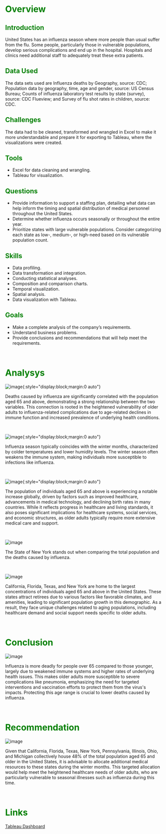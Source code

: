 # <span style="color:green">Overview</span>

## <span style="color:green">Introduction</span>

United States has an influenza season where more people than usual suffer from the flu. Some people, particularly those in vulnerable populations, develop serious complications and end up in the hospital. Hospitals and clinics need additional staff to adequately treat these extra patients.

## <span style="color:green">Data Used</span>
The data sets used are Influenza deaths by Geography, source: CDC; Population data by geography, time, age and gender, source: US Census Bureau; Counts of influenza laboratory test results by state (survey), source: CDC Flueview; and Survey of flu shot rates in children, source: CDC.

## <span style="color:green">Challenges</span>
The data had to be cleaned, transformed and wrangled in Excel to make it more understandable and prepare it for exporting to Tableau, where the visualizations were created.

## <span style="color:green">Tools</span>
* Excel for data cleaning and wrangling.
* Tableau for visualization.

## <span style="color:green">Questions</span>
* Provide information to support a staffing plan, detailing what data can help inform the timing and spatial distribution of medical personnel throughout the United States.
* Determine whether influenza occurs seasonally or throughout the entire year.
* Prioritize states with large vulnerable populations. Consider categorizing each state as low-, medium-, or high-need based on its vulnerable population count.

## <span style="color:green">Skills</span>
* Data profiling.
* Data transformation and integration.
* Conducting statistical analyses.
* Composition and comparison charts.
* Temporal visualization.
* Spatial analysis.
* Data visualization with Tableau.

## <span style="color:green">Goals</span>
* Make a complete analysis of the company’s requirements.
* Understand business problems.
* Provide conclusions and recommendations that will help meet the requirements.
  
<p>&nbsp;  </p>

# <span style="color:green">Analysys</span>

![image](images/correlationdeathspop.JPG){:style="display:block;margin:0 auto"}

Deaths caused by influenza are significantly correlated with the population aged 65 and above, demonstrating a strong relationship between the two variables. This connection is rooted in the heightened vulnerability of older adults to influenza-related complications due to age-related declines in immune function and increased prevalence of underlying health conditions.
<p>&nbsp;  </p>


![image](images/seasonality.JPG){:style="display:block;margin:0 auto"}

Influenza season typically coincides with the winter months, characterized by colder temperatures and lower humidity levels. The winter season often weakens the immune system, making individuals more susceptible to infections like influenza.
<p>&nbsp;  </p>


![image](images/evolutionofpop65+.JPG){:style="display:block;margin:0 auto"}

The population of individuals aged 65 and above is experiencing a notable increase globally, driven by factors such as improved healthcare, advancements in medical technology, and declining birth rates in many countries. While it reflects progress in healthcare and living standards, it also poses significant implications for healthcare systems, social services, and economic structures, as older adults typically require more extensive medical care and support.
<p>&nbsp;  </p>


![image](images/deathsandpopulation.JPG)

The State of New York stands out when comparing the total population and the deaths caused by influenza.

<p>&nbsp;  </p>

![image](images/percentagepop65+bystate.JPG)

California, Florida, Texas, and New York are home to the largest concentrations of individuals aged 65 and above in the United States. These states attract retirees due to various factors like favorable climates, and amenities, leading to significant population growth in this demographic. As a result, they face unique challenges related to aging populations, including healthcare demand and social support needs specific to older adults.

<p>&nbsp;  </p>

# <span style="color:green">Conclusion</span>

![image](images/mapofdeathsbyinfluenza.JPG)

Influenza is more deadly for people over 65 compared to those younger, largely due to weakened immune systems and higher rates of underlying health issues. This makes older adults more susceptible to severe complications like pneumonia, emphasizing the need for targeted interventions and vaccination efforts to protect them from the virus's impacts. Protecting this age range is crucial to lower deaths caused by influenza.

<p>&nbsp;  </p>

# <span style="color:green">Recommendation</span>

![image](images/mapofpriorities.JPG)

Given that California, Florida, Texas, New York, Pennsylvania, Illinois, Ohio, and Michigan collectively house 48% of the total population aged 65 and older in the United States, it is advisable to allocate additional medical resources to these states during the winter months. This targeted allocation would help meet the heightened healthcare needs of older adults, who are particularly vulnerable to seasonal illnesses such as influenza during this time.

<p>&nbsp;  </p>

# <span style="color:green">Links</span>
[Tableau Dashboard](https://public.tableau.com/app/profile/jaime.suarez4491/viz/MedicalStaffing/Story1?publish=yes)

